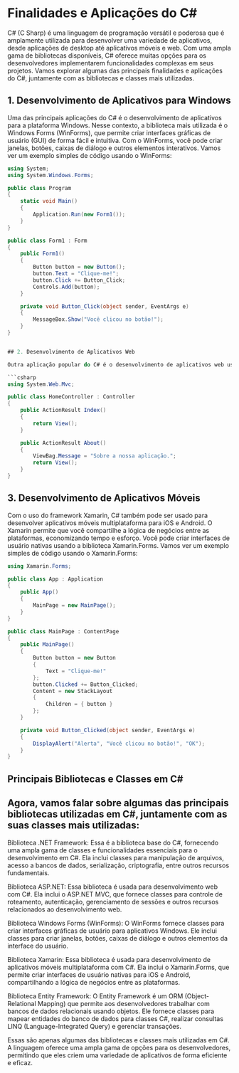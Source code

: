 # Finalidades e Aplicações do C#

C# (C Sharp) é uma linguagem de programação versátil e poderosa que é amplamente utilizada para desenvolver uma variedade de aplicativos, desde aplicações de desktop até aplicativos móveis e web. Com uma ampla gama de bibliotecas disponíveis, C# oferece muitas opções para os desenvolvedores implementarem funcionalidades complexas em seus projetos. Vamos explorar algumas das principais finalidades e aplicações do C#, juntamente com as bibliotecas e classes mais utilizadas.

## 1. Desenvolvimento de Aplicativos para Windows

Uma das principais aplicações do C# é o desenvolvimento de aplicativos para a plataforma Windows. Nesse contexto, a biblioteca mais utilizada é o Windows Forms (WinForms), que permite criar interfaces gráficas de usuário (GUI) de forma fácil e intuitiva. Com o WinForms, você pode criar janelas, botões, caixas de diálogo e outros elementos interativos. Vamos ver um exemplo simples de código usando o WinForms:

```csharp
using System;
using System.Windows.Forms;

public class Program
{
    static void Main()
    {
        Application.Run(new Form1());
    }
}

public class Form1 : Form
{
    public Form1()
    {
        Button button = new Button();
        button.Text = "Clique-me!";
        button.Click += Button_Click;
        Controls.Add(button);
    }

    private void Button_Click(object sender, EventArgs e)
    {
        MessageBox.Show("Você clicou no botão!");
    }
}


## 2. Desenvolvimento de Aplicativos Web

Outra aplicação popular do C# é o desenvolvimento de aplicativos web usando a estrutura ASP.NET. A biblioteca principal nesse contexto é o ASP.NET MVC (Model-View-Controller), que permite criar aplicativos web escaláveis e de fácil manutenção. O ASP.NET MVC separa a lógica de negócios (modelo), a interface do usuário (visualização) e o controle da aplicação (controlador). Vejamos um exemplo de um controlador simples usando o ASP.NET MVC:

```csharp
using System.Web.Mvc;

public class HomeController : Controller
{
    public ActionResult Index()
    {
        return View();
    }

    public ActionResult About()
    {
        ViewBag.Message = "Sobre a nossa aplicação.";
        return View();
    }
}
```

## 3. Desenvolvimento de Aplicativos Móveis

Com o uso do framework Xamarin, C# também pode ser usado para desenvolver aplicativos móveis multiplataforma para iOS e Android. O Xamarin permite que você compartilhe a lógica de negócios entre as plataformas, economizando tempo e esforço. Você pode criar interfaces de usuário nativas usando a biblioteca Xamarin.Forms. Vamos ver um exemplo simples de código usando o Xamarin.Forms:

```csharp
using Xamarin.Forms;

public class App : Application
{
    public App()
    {
        MainPage = new MainPage();
    }
}

public class MainPage : ContentPage
{
    public MainPage()
    {
        Button button = new Button
        {
            Text = "Clique-me!"
        };
        button.Clicked += Button_Clicked;
        Content = new StackLayout
        {
            Children = { button }
        };
    }

    private void Button_Clicked(object sender, EventArgs e)
    {
        DisplayAlert("Alerta", "Você clicou no botão!", "OK");
    }
}
```

## Principais Bibliotecas e Classes em C# 

## Agora, vamos falar sobre algumas das principais bibliotecas utilizadas em C#, juntamente com as suas classes mais utilizadas:

Biblioteca .NET Framework: Essa é a biblioteca base do C#, fornecendo uma ampla gama de classes e funcionalidades essenciais para o desenvolvimento em C#. Ela inclui classes para manipulação de arquivos, acesso a bancos de dados, serialização, criptografia, entre outros recursos fundamentais.

Biblioteca ASP.NET: Essa biblioteca é usada para desenvolvimento web com C#. Ela inclui o ASP.NET MVC, que fornece classes para controle de roteamento, autenticação, gerenciamento de sessões e outros recursos relacionados ao desenvolvimento web.

Biblioteca Windows Forms (WinForms): O WinForms fornece classes para criar interfaces gráficas de usuário para aplicativos Windows. Ele inclui classes para criar janelas, botões, caixas de diálogo e outros elementos da interface do usuário.

Biblioteca Xamarin: Essa biblioteca é usada para desenvolvimento de aplicativos móveis multiplataforma com C#. Ela inclui o Xamarin.Forms, que permite criar interfaces de usuário nativas para iOS e Android, compartilhando a lógica de negócios entre as plataformas.

Biblioteca Entity Framework: O Entity Framework é um ORM (Object-Relational Mapping) que permite aos desenvolvedores trabalhar com bancos de dados relacionais usando objetos. Ele fornece classes para mapear entidades do banco de dados para classes C#, realizar consultas LINQ (Language-Integrated Query) e gerenciar transações.

Essas são apenas algumas das bibliotecas e classes mais utilizadas em C#. A linguagem oferece uma ampla gama de opções para os desenvolvedores, permitindo que eles criem uma variedade de aplicativos de forma eficiente e eficaz.

